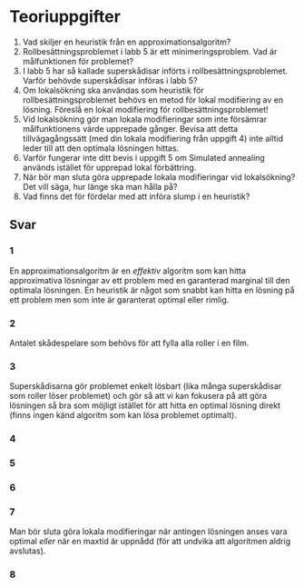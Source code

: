 # Teoriuppgifter

1. Vad skiljer en heuristik från en approximationsalgoritm?
2. Rollbesättningsproblemet i labb 5 är ett minimeringsproblem. Vad är målfunktionen för problemet?
3. I labb 5 har så kallade superskådisar införts i rollbesättningsproblemet. Varför behövde superskådisar införas i labb 5?
4. Om lokalsökning ska användas som heuristik för rollbesättningsproblemet behövs en metod för lokal modifiering av en lösning. Föreslå en lokal modifiering för rollbesättningsproblemet!
5. Vid lokalsökning gör man lokala modifieringar som inte försämrar målfunktionens värde upprepade gånger. Bevisa att detta tillvägagångssätt (med din lokala modifiering från uppgift 4) inte alltid leder till att den optimala lösningen hittas.
6. Varför fungerar inte ditt bevis i uppgift 5 om Simulated annealing används istället för upprepad lokal förbättring.
7. När bör man sluta göra upprepade lokala modifieringar vid lokalsökning? Det vill säga, hur länge ska man hålla på?
8. Vad finns det för fördelar med att införa slump i en heuristik?

## Svar

### 1
En approximationsalgoritm är en *effektiv* algoritm som kan hitta approximativa lösningar av ett problem med en garanterad marginal till den optimala lösningen.
En heuristik är något som snabbt kan hitta en lösning på ett problem men som inte är garanterat optimal eller rimlig.

### 2
Antalet skådespelare som behövs för att fylla alla roller i en film.

### 3
Superskådisarna gör problemet enkelt lösbart (lika många superskådisar som roller löser problemet) och gör så att vi kan fokusera på att göra lösningen så bra som möjligt istället för att hitta en optimal lösning direkt (finns ingen känd algoritm som kan lösa problemet optimalt).

### 4


### 5

### 6

### 7
Man bör sluta göra lokala modifieringar när antingen lösningen anses vara optimal *eller* när en maxtid är uppnådd (för att undvika att algoritmen aldrig avslutas).

### 8
